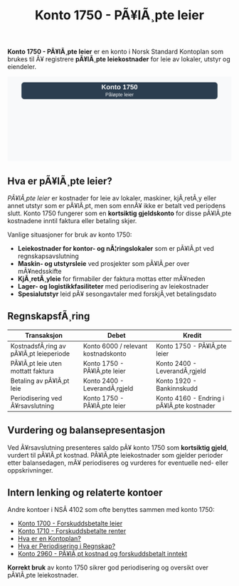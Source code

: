 ﻿---
title: "Konto 1750 - PÃ¥lÃ¸pte leier"
meta_title: "1750-palopte-leier"
meta_description: '**Konto 1750 - PÃ¥lÃ¸pte leier** er en konto i Norsk Standard Kontoplan som brukes til Ã¥ registrere **pÃ¥lÃ¸pte leiekostnader** for leie av lokaler, utstyr og ...'
slug: 1750-palopte-leier
type: blog
layout: pages/single
---

**Konto 1750 - PÃ¥lÃ¸pte leier** er en konto i Norsk Standard Kontoplan som brukes til Ã¥ registrere **pÃ¥lÃ¸pte leiekostnader** for leie av lokaler, utstyr og eiendeler.

![Illustrasjon av konto 1750 PÃ¥lÃ¸pte leier](1750-palopte-leier-image.svg)

## Hva er pÃ¥lÃ¸pte leier?

*PÃ¥lÃ¸pte leier* er kostnader for leie av lokaler, maskiner, kjÃ¸retÃ¸y eller annet utstyr som er pÃ¥lÃ¸pt, men som ennÃ¥ ikke er betalt ved periodens slutt. Konto 1750 fungerer som en **kortsiktig gjeldskonto** for disse pÃ¥lÃ¸pte kostnadene inntil faktura eller betaling skjer.

Vanlige situasjoner for bruk av konto 1750:

* **Leiekostnader for kontor- og nÃ¦ringslokaler** som er pÃ¥lÃ¸pt ved regnskapsavslutning
* **Maskin- og utstyrsleie** ved prosjekter som pÃ¥lÃ¸per over mÃ¥nedsskifte
* **KjÃ¸retÃ¸yleie** for firmabiler der faktura mottas etter mÃ¥neden
* **Lager- og logistikkfasiliteter** med periodisering av leiekostnader
* **Spesialutstyr** leid pÃ¥ sesongavtaler med forskjÃ¸vet betalingsdato

## RegnskapsfÃ¸ring

| Transaksjon                             | Debet                                    | Kredit                                     |
|-----------------------------------------|------------------------------------------|--------------------------------------------|
| KostnadsfÃ¸ring av pÃ¥lÃ¸pt leieperiode    | Konto 6000 / relevant kostnadskonto      | Konto 1750 - PÃ¥lÃ¸pte leier                 |
| PÃ¥lÃ¸pt leie uten mottatt faktura        | Konto 1750 - PÃ¥lÃ¸pte leier               | Konto 2400 - LeverandÃ¸rgjeld               |
| Betaling av pÃ¥lÃ¸pt leie                 | Konto 2400 - LeverandÃ¸rgjeld             | Konto 1920 - Bankinnskudd                  |
| Periodisering ved Ã¥rsavslutning         | Konto 1750 - PÃ¥lÃ¸pte leier               | Konto 4160 - Endring i pÃ¥lÃ¸pte kostnader   |

## Vurdering og balansepresentasjon

Ved Ã¥rsavslutning presenteres saldo pÃ¥ konto 1750 som **kortsiktig gjeld**, vurdert til pÃ¥lÃ¸pt kostnad. PÃ¥lÃ¸pte leiekostnader som gjelder perioder etter balansedagen, mÃ¥ periodiseres og vurderes for eventuelle ned- eller oppskrivninger.

## Intern lenking og relaterte kontoer

Andre kontoer i NSÂ 4102 som ofte benyttes sammen med konto 1750:

* [Konto 1700 - Forskuddsbetalte leier](/blogs/kontoplan/1700-forskuddsbetalte-leier "Konto 1700 - Forskuddsbetalte leier: RegnskapsfÃ¸ring av forhÃ¥ndsbetalte leiekostnader")
* [Konto 1710 - Forskuddsbetalte renter](/blogs/kontoplan/1710-forskuddsbetalte-renter "Konto 1710 - Forskuddsbetalte renter: RegnskapsfÃ¸ring av forskuddsbetalte renteutgifter")
* [Hva er en Kontoplan?](/blogs/regnskap/hva-er-kontoplan "Hva er en Kontoplan? Komplett Guide til Kontoplaner i Norsk Regnskap")
* [Hva er Periodisering i Regnskap?](/blogs/regnskap/hva-er-periodisering "Hva er Periodisering i Regnskap? Guide til periodisering av kostnader og inntekter")
* [Konto 2960 - PÃ¥lÃ¸pt kostnad og forskuddsbetalt inntekt](/blogs/kontoplan/2960-palopte-kostnad-og-forskuddsbetalt-inntekt "Konto 2960 - PÃ¥lÃ¸pt kostnad og forskuddsbetalt inntekt: RegnskapsfÃ¸ring av pÃ¥lÃ¸pt kostnad og forskuddsbetalt inntekt")

**Korrekt bruk** av konto 1750 sikrer god periodisering og oversikt over pÃ¥lÃ¸pte leiekostnader.


